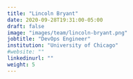 ```yaml
---
title: "Lincoln Bryant"
date: 2020-09-28T19:31:00-05:00
draft: false
image: "images/team/lincoln-bryant.png"
jobtitle: "DevOps Engineer"
institution: "University of Chicago"
#website: ""
linkedinurl: ""
weight: 5
---
```

